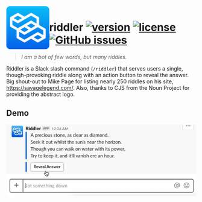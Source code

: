 <img src="src/res/riddler-logo.png" align="left" width="114" />

# riddler [![version](https://img.shields.io/badge/dynamic/json.svg?label=version&url=https%3A%2F%2Fraw.githubusercontent.com%2Fcedricium%2Friddler%2Fmaster%2Fpackage.json&query=%24.version&colorB=brightgreen&prefix=v)](https://github.com/cedricium/riddler/releases) [![license](https://img.shields.io/badge/dynamic/json.svg?label=version&url=https%3A%2F%2Fraw.githubusercontent.com%2Fcedricium%2Friddler%2Fmaster%2Fpackage.json&query=%24.license&colorB=blue)](https://github.com/cedricium/riddler/blob/master/LICENSE.md) [![GitHub issues](https://img.shields.io/github/issues/cedricium/riddler.svg)](https://github.com/cedricium/riddler/issues) 
> _I am a bot of few words, but many riddles._

Riddler is a Slack slash command (`/riddler`) that serves users a single, though-provoking riddle along with an action button to reveal the answer. Big shout-out to Mike Page for listing nearly 250 riddles on his site, https://savagelegend.com/. Also, thanks to CJS from the Noun Project for providing the abstract logo.

## Demo
![](src/res/riddler-demo.gif)
